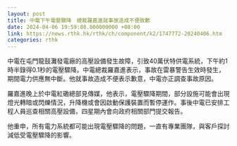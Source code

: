 ```yaml
---
layout: post
title: 中電下午電壓驟降　總裁羅嘉進就事故造成不便致歉
date: 2024-04-06 19:59:08.000000000 +08:00
link: https://news.rthk.hk/rthk/ch/component/k2/1747772-20240406.htm
categories: rthk
---
```


中電在屯門龍鼓灘發電廠的高壓設備發生故障，引致40萬伏特供電系統，下午約1時半錄得0.1秒的電壓驟降。中電總裁羅嘉進表示，事故在雷暴警告生效時發生，期間電力供應無中斷。他就事故造成不便表示歉意，中電亦正調查事故原因。

羅嘉進晚上於中電紅磡總部見傳媒，他表示，電壓驟降期間，部分設施可能會出現燈光轉暗或閃爍情況，升降機或會因啟動保護裝置而暫停運作。事後中電已安排工程人員巡查相關高壓設備，四星期內會向政府相關部門提交報告。

他重申，所有電力系統都可能出現電壓驟降的問題，一直有專業團隊，與客戶探討減低受電壓驟降的影響。
